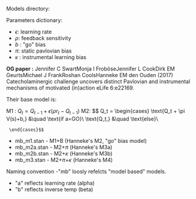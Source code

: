 
Models directory: 


Parameters dictionary: 
- $\epsilon$: learning rate
- $\rho$: feedback sensitivity
- $b$ : "go" bias
- $\pi$: static pavlovian bias 
- $\kappa$ : instrumental learning bias 


**OG paper :** Jennifer C SwartMonja I FroböseJennifer L CookDirk EM GeurtsMichael J FrankRoshan CoolsHanneke EM den Ouden (2017) Catecholaminergic challenge uncovers distinct Pavlovian and instrumental mechanisms of motivated (in)action eLife 6:e22169.

Their base model is:

M1 : $Q_t = Q_{t-1} + \epsilon (\rho r_t - Q_{t-1})$
M2: $$ Q_t =
     \begin{cases}
           \text{Q_t + \pi V(s)+b,} &\quad \text{if a=GO}\\
           \text{Q_t,} &\quad \text{else}\\

     \end{cases}$$

- mb_m1.stan - M1+B (Hanneke's M2, "go" bias model)
- mb_m2a.stan - M2+$\pi$ (Hanneke's M3a)
- mb_m2b.stan - M2+$\kappa$ (Hanneke's M3b)
- mb_m3.stan - M2+$\pi$+$\kappa$ (Hanneke's M4)


Naming convention 
-"mb" loosly refelcts "model based" models.
- "a" reflects learning rate (alpha)
- "b" reflects inverse temp (beta)

